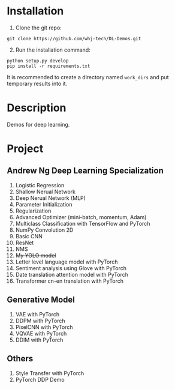 # Installation

1. Clone the git repo:

```shell
git clone https://github.com/whj-tech/DL-Demos.git
```

2. Run the installation command:

```shell
python setup.py develop
pip install -r requirements.txt
```

It is recommended to create a directory named `work_dirs` and put temporary results into it.

# Description

Demos for deep learning.

# Project

## Andrew Ng Deep Learning Specialization

01. Logistic Regression
02. Shallow Nerual Network
03. Deep Nerual Network (MLP)
04. Parameter Initialization
05. Regularization
06. Advanced Optimizer (mini-batch, momentum, Adam)
07. Multiclass Classification with TensorFlow and PyTorch
08. NumPy Convolution 2D
09. Basic CNN
10. ResNet
11. NMS
12. ~~My YOLO model~~
13. Letter level language model with PyTorch
14. Sentiment analysis using Glove with PyTorch
15. Date translation attention model with PyTorch
16. Transformer cn-en translation with PyTorch

## Generative Model

1. VAE with PyTorch
2. DDPM with PyTorch
3. PixelCNN with PyTorch
4. VQVAE with PyTorch
5. DDIM with PyTorch

## Others

1. Style Transfer with PyTorch
2. PyTorch DDP Demo
